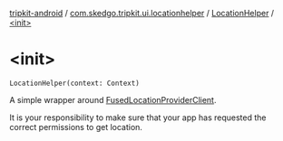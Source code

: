 [tripkit-android](../../index.md) / [com.skedgo.tripkit.ui.locationhelper](../index.md) / [LocationHelper](index.md) / [&lt;init&gt;](./-init-.md)

# &lt;init&gt;

`LocationHelper(context: Context)`

A simple wrapper around [FusedLocationProviderClient](https://developers.google.com/android/reference/com/google/android/gms/location/FusedLocationProviderClient).

It is your responsibility to make sure that your app has requested the correct permissions to get location.

